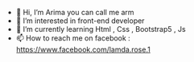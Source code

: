 - 👋 Hi, I’m Arima you can call me arm
- 👀 I’m interested in front-end developer 
- 🌱 I’m currently learning Html , Css , Bootstrap5 , Js
- 📫 How to reach me on facebook : https://www.facebook.com/lamda.rose.1
